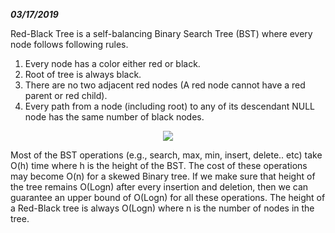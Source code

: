 ***03/17/2019***

Red-Black Tree is a self-balancing Binary Search Tree (BST) where every node follows following rules.

  1. Every node has a color either red or black.
  2. Root of tree is always black.
  3. There are no two adjacent red nodes (A red node cannot have a red parent or red child).
  4. Every path from a node (including root) to any of its descendant NULL node has the same number of black nodes.
  
<div>
  <p style = "text-align : center"><img src="https://www.geeksforgeeks.org/wp-content/uploads/RedBlackTree.png"></p>
</div>
  
Most of the BST operations (e.g., search, max, min, insert, delete.. etc) take O(h) time where h is the height of the BST. The cost of these operations may become O(n) for a skewed Binary tree. If we make sure that height of the tree remains O(Logn) after every insertion and deletion, then we can guarantee an upper bound of O(Logn) for all these operations. The height of a Red-Black tree is always O(Logn) where n is the number of nodes in the tree.
